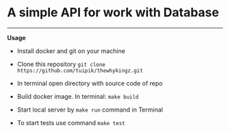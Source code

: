 # A simple API for work with Database

---
**Usage**

- Install docker and git on your machine

- Clone this repository `git clone https://github.com/tuipik/thewhykingz.git`

- In terminal open directory with source code of repo

- Build docker image. In terminal: `make build`

- Start local server by `make run` command in Terminal

- To start tests use command `make test`

